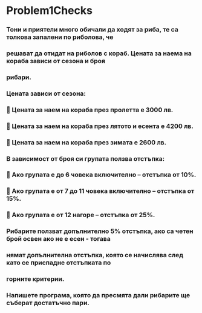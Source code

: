 # Problem1Checks

###	Тони и приятели много обичали да ходят за риба, те са толкова запалени по риболова, че
### решават да отидат на риболов с кораб. Цената за наема на кораба зависи от сезона и броя
### рибари.

### Цената зависи от сезона:
###  Цената за наем на кораба през пролетта е 3000 лв.
###  Цената за наем на кораба през лятото и есента е 4200 лв.
###  Цената за наем на кораба през зимата е 2600 лв.
### В зависимост от броя си групата ползва отстъпка:
###  Ако групата е до 6 човека включително – отстъпка от 10%.
###  Ако групата е от 7 до 11 човека включително – отстъпка от 15%.
###  Ако групата е от 12 нагоре – отстъпка от 25%.
### Рибарите ползват допълнително 5% отстъпка, ако са четен брой освен ако не е есен - тогава
### нямат допълнителна отстъпка, която се начислява след като се приспадне отстъпката по
### горните критерии.

### Напишете програма, която да пресмята дали рибарите ще съберат достатъчно пари.
